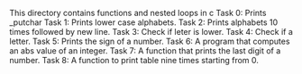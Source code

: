 This directory contains functions and nested loops in c
Task 0: Prints _putchar
Task 1: Prints lower case alphabets.
Task 2: Prints alphabets 10 times followed by new line.
Task 3: Check if leter is lower.
Task 4: Check if a letter.
Task 5: Prints the sign of a number.
Task 6: A program that computes an abs value of an integer.
Task 7: A function that prints the last digit of a number.
Task 8: A function to print table nine times starting from 0.
